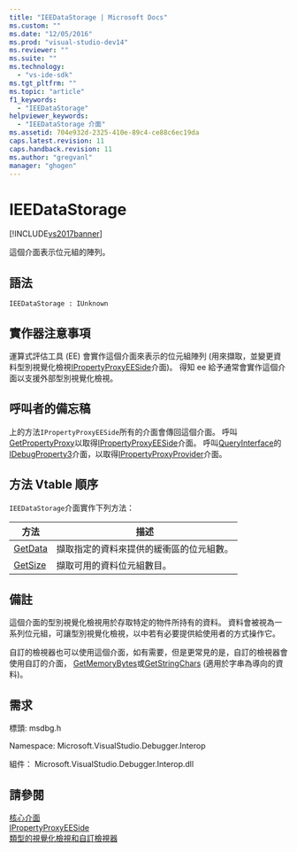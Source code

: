 ```yaml
---
title: "IEEDataStorage | Microsoft Docs"
ms.custom: ""
ms.date: "12/05/2016"
ms.prod: "visual-studio-dev14"
ms.reviewer: ""
ms.suite: ""
ms.technology: 
  - "vs-ide-sdk"
ms.tgt_pltfrm: ""
ms.topic: "article"
f1_keywords: 
  - "IEEDataStorage"
helpviewer_keywords: 
  - "IEEDataStorage 介面"
ms.assetid: 704e932d-2325-410e-89c4-ce88c6ec19da
caps.latest.revision: 11
caps.handback.revision: 11
ms.author: "gregvanl"
manager: "ghogen"
---
```

# IEEDataStorage
[!INCLUDE[vs2017banner](../../../code-quality/includes/vs2017banner.md)]

這個介面表示位元組的陣列。  
  
## 語法  
  
```  
IEEDataStorage : IUnknown  
```  
  
## 實作器注意事項  
 運算式評估工具 \(EE\) 會實作這個介面來表示的位元組陣列 \(用來擷取，並變更資料型別視覺化檢視[IPropertyProxyEESide](../../../extensibility/debugger/reference/ipropertyproxyeeside.md)介面\)。  得知 ee 給予通常會實作這個介面以支援外部型別視覺化檢視。  
  
## 呼叫者的備忘稿  
 上的方法`IPropertyProxyEESide`所有的介面會傳回這個介面。  呼叫[GetPropertyProxy](../../../extensibility/debugger/reference/ipropertyproxyprovider-getpropertyproxy.md)以取得[IPropertyProxyEESide](../../../extensibility/debugger/reference/ipropertyproxyeeside.md)介面。  呼叫[QueryInterface](/visual-cpp/atl/queryinterface)的[IDebugProperty3](../../../extensibility/debugger/reference/idebugproperty3.md)介面，以取得[IPropertyProxyProvider](../../../extensibility/debugger/reference/ipropertyproxyprovider.md)介面。  
  
## 方法 Vtable 順序  
 `IEEDataStorage`介面實作下列方法：  
  
|方法|描述|  
|--------|--------|  
|[GetData](../Topic/IEEDataStorage::GetData.md)|擷取指定的資料來提供的緩衝區的位元組數。|  
|[GetSize](../../../extensibility/debugger/reference/ieedatastorage-getsize.md)|擷取可用的資料位元組數目。|  
  
## 備註  
 這個介面的型別視覺化檢視用於存取特定的物件所持有的資料。  資料會被視為一系列位元組，可讓型別視覺化檢視，以中若有必要提供給使用者的方式操作它。  
  
 自訂的檢視器也可以使用這個介面，如有需要，但是更常見的是，自訂的檢視器會使用自訂的介面， [GetMemoryBytes](../Topic/IDebugProperty2::GetMemoryBytes.md)或[GetStringChars](../Topic/IDebugProperty3::GetStringChars.md) \(適用於字串為導向的資料\)。  
  
## 需求  
 標頭: msdbg.h  
  
 Namespace: Microsoft.VisualStudio.Debugger.Interop  
  
 組件： Microsoft.VisualStudio.Debugger.Interop.dll  
  
## 請參閱  
 [核心介面](../../../extensibility/debugger/reference/core-interfaces.md)   
 [IPropertyProxyEESide](../../../extensibility/debugger/reference/ipropertyproxyeeside.md)   
 [類型的視覺化檢視和自訂檢視器](../../../extensibility/debugger/type-visualizer-and-custom-viewer.md)